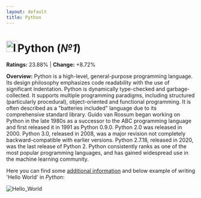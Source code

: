 ```yaml
---
layout: default
title: Python
---
```


# <img src="https://logohistory.net/wp-content/uploads/2023/06/Python-Emblem.png" alt="logo" width="30"/>**Python** (_№1_) 

**Ratings:** 23.88% | **Change:** +8.72% 

**Overview:** Python is a high-level, general-purpose programming language. Its design philosophy emphasizes code readability with the use of significant indentation.
Python is dynamically type-checked and garbage-collected. It supports multiple programming paradigms, including structured (particularly procedural), object-oriented and functional programming. It is often described as a "batteries included" language due to its comprehensive standard library.
Guido van Rossum began working on Python in the late 1980s as a successor to the ABC programming language and first released it in 1991 as Python 0.9.0. Python 2.0 was released in 2000. Python 3.0, released in 2008, was a major revision not completely backward-compatible with earlier versions. Python 2.7.18, released in 2020, was the last release of Python 2.
Python consistently ranks as one of the most popular programming languages, and has gained widespread use in the machine learning community.

Here you can find some [additional information](https://en.wikipedia.org/wiki/Python_(programming_language)) and below example of writing 'Hello World' in _Python_: 

![Hello_World](https://www.instms.com/public/uploads/pictures/python-hello-world-program-using-print-function.jpg)
